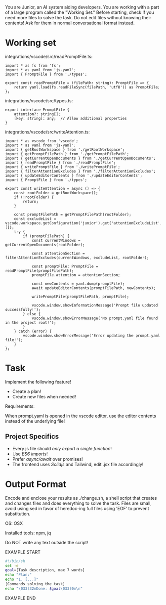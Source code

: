 You are Junior, an AI system aiding developers.
You are working with a part of a large program called the "Working Set."
Before starting, check if you need more files to solve the task.
Do not edit files without knowing their contents!
Ask for them in normal conversational format instead.

# Working set

integrations/vscode/src/readPromptFile.ts:
```
import * as fs from 'fs';
import * as yaml from 'js-yaml';
import { PromptFile } from './types';

export const readPromptFile = (filePath: string): PromptFile => {
    return yaml.load(fs.readFileSync(filePath, 'utf8')) as PromptFile;
};

```

integrations/vscode/src/types.ts:
```
export interface PromptFile {
    attention?: string[];
    [key: string]: any;  // Allow additional properties
}

```

integrations/vscode/src/writeAttention.ts:
```
import * as vscode from 'vscode';
import * as yaml from 'js-yaml';
import { getRootWorkspace } from './getRootWorkspace';
import { getPromptFilePath } from './getPromptFilePath';
import { getCurrentOpenDocuments } from './getCurrentOpenDocuments';
import { readPromptFile } from './readPromptFile';
import { writePromptFile } from './writePromptFile';
import { filterAttentionExcludes } from './filterAttentionExcludes';
import { updateEditorContents } from './updateEditorContents';
import { PromptFile } from './types';

export const writeAttention = async () => {
    const rootFolder = getRootWorkspace();
    if (!rootFolder) {
        return;
    }

    const promptFilePath = getPromptFilePath(rootFolder);
    const excludeList = vscode.workspace.getConfiguration('junior').get('attentionExcludeList', []);
    try {
        if (promptFilePath) {
            const currentWindows = getCurrentOpenDocuments(rootFolder);
            
            const attentionSection = filterAttentionExcludes(currentWindows, excludeList, rootFolder);
            
            const promptFile: PromptFile = readPromptFile(promptFilePath);
            promptFile.attention = attentionSection;
            
            const newContents = yaml.dump(promptFile);
            await updateEditorContents(promptFilePath, newContents);
            
            writePromptFile(promptFilePath, promptFile);
            
            vscode.window.showInformationMessage('Prompt file updated successfully!');
        } else {
            vscode.window.showErrorMessage('No prompt.yaml file found in the project root!');
        }
    } catch (error) {
        vscode.window.showErrorMessage('Error updating the prompt.yaml file!');
    }
};

```


# Task

Implement the following feature!

- Create a plan!
- Create new files when needed!

Requirements:

When prompt.yaml is opened in the vscode editor, use the editor contents instead of the underlying file!



## Project Specifics

- Every js file should *only export a single function*!
- Use *ES6 imports*!
- Prefer *async/await* over promises!
- The frontend uses *Solidjs* and Tailwind, edit .jsx file accordingly!


# Output Format

Encode and enclose your results as ./change.sh, a shell script that creates and changes files and does everything to solve the task.
Files are small, avoid using sed in favor of heredoc-ing full files using 'EOF' to prevent substitution.

OS: OSX

Installed tools: npm, jq


Do NOT write any text outside the script!

EXAMPLE START

```sh
#!/bin/sh
set -e
goal=[Task description, max 7 words]
echo "Plan:"
echo "1. [...]"
[Commands solving the task]
echo "\033[32mDone: $goal\033[0m\n"
```

EXAMPLE END

